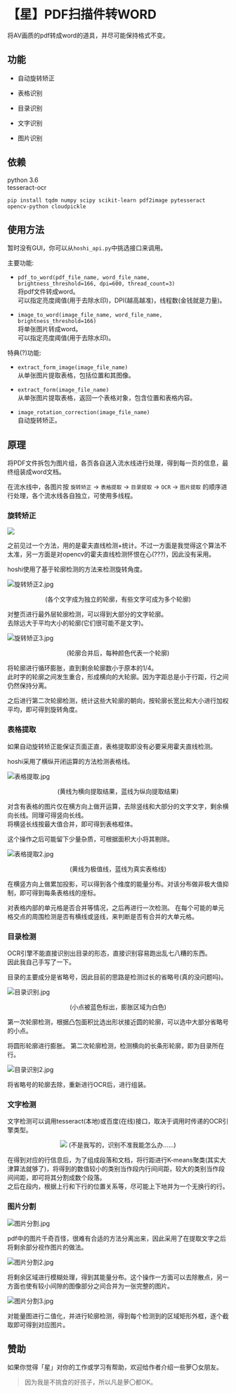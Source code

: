 # 【星】PDF扫描件转WORD

将AV画质的pdf转成word的道具，并尽可能保持格式不变。

## 功能

-   自动旋转矫正

-   表格识别

-   目录识别

-   文字识别

-   图片识别

## 依赖

python 3.6  
tesseract-ocr

```
pip install tqdm numpy scipy scikit-learn pdf2image pytesseract opencv-python cloudpickle
```

## 使用方法

暂时没有GUI，你可以从`hoshi_api.py`中挑选接口来调用。

主要功能: 

+ `pdf_to_word(pdf_file_name, word_file_name, brightness_threshold=166, dpi=600, thread_count=3)`  
    将pdf文件转成word。  
    可以指定亮度阈值(用于去除水印)，DPI(越高越准)，线程数(金钱就是力量)。

+ `image_to_word(image_file_name, word_file_name, brightness_threshold=166)`  
    将单张图片转成word。  
    可以指定亮度阈值(用于去除水印)。

特典(?)功能: 

+ `extract_form_image(image_file_name)`  
    从单张图片提取表格，包括位置和其图像。

+ `extract_form(image_file_name)`  
    从单张图片提取表格，返回一个表格对象，包含位置和表格内容。

+ `image_rotation_correction(image_file_name)`  
    自动旋转矫正。


## 原理

将PDF文件拆包为图片组，各页各自送入流水线进行处理，得到每一页的信息，最终组装成word文档。

在流水线中，各图片按 `旋转矫正` -> `表格提取` -> `目录提取` -> `OCR` -> `图片提取` 的顺序进行处理，各个流水线各自独立，可使用多线程。

### 旋转矫正

![](./文档/援交/旋转矫正.jpg)

之前见过一个方法，用的是霍夫直线检测+统计。不过一方面是我觉得这个算法不太准，另一方面是对opencv的霍夫直线检测怀恨在心(???)，因此没有采用。

hoshi使用了基于轮廓检测的方法来检测旋转角度。

![旋转矫正2.jpg](./文档/援交/旋转矫正2.jpg)
<p align="center">(各个文字成为独立的轮廓，有些文字可成为多个轮廓)</p>

对整页进行最外层轮廓检测，可以得到大部分的文字轮廓。  
去除远大于平均大小的轮廓(它们很可能不是文字)。

![旋转矫正3.jpg](./文档/援交/旋转矫正3.jpg)  
<p align="center">(轮廓合并后，每种颜色代表一个轮廓)</p>

将轮廓进行循环膨胀，直到剩余轮廓数小于原本的1/4。  
此时字的轮廓之间发生重合，形成横向的大轮廓。因为字距总是小于行距，行之间仍然保持分离。
  
之后进行第二次轮廓检测，统计这些大轮廓的朝向，按轮廓长宽比和大小进行加权平均，即可得到旋转角度。

### 表格提取

如果自动旋转矫正能保证页面正直，表格提取即没有必要采用霍夫直线检测。

hoshi采用了横纵开闭运算的方法检测表格线。

![表格提取.jpg](./文档/援交/表格提取.jpg)  
<p align="center">(黄线为横向提取结果，蓝线为纵向提取结果)</p>

对含有表格的图片仅在横方向上做开运算，去除竖线和大部分的文字文字，剩余横向长线。同理可得竖向长线。  
将横竖长线按最大值合并，即可得到表格框体。

这个操作之后可能留下少量杂质，可根据面积大小将其剔除。

![表格提取2.jpg](./文档/援交/表格提取2.jpg)
<p align="center">(黄线为极值线，蓝线为真实表格线)</p>

在横竖方向上做累加投影，可以得到各个维度的能量分布。对该分布做非极大值抑制，即可得到每条表格线的座标。

对表格内部的单元格是否合并等情况，之后再进行一次检测。
在每个可能的单元格交点的周围检测是否有横线或竖线，来判断是否有合并的大单元格。

### 目录检测

OCR引擎不能直接识别出目录的形态，直接识别容易跑出乱七八糟的东西。  
因此我自己手写了一下。

目录的主要成分是省略号，因此目前的思路是检测过长的省略号(真的没问题吗)。

![目录识别.jpg](./文档/援交/目录识别.jpg)
<p align="center">(小点被蓝色标出，膨胀区域为白色)</p>

第一次轮廓检测，根据凸包面积比选出形状接近圆的轮廓，可以选中大部分省略号的小点。

将圆形轮廓进行膨胀。
第二次轮廓检测，检测横向的长条形轮廓，即为目录所在行。

![目录识别2.jpg](./文档/援交/目录识别2.jpg)

将省略号的轮廓去除，重新进行OCR后，进行组装。

### 文字检测

文字检测可以调用tesseract(本地)或百度(在线)接口，取决于调用时传递的OCR引擎类型。

<p align="center">
<img src='./文档/援交/文字识别.jpg'>
(不是我写的，识别不准我能怎么办……)
</p>

在得到对应的行信息后，为了组成段落和文档，将行距进行K-means聚类(其实大津算法就够了)，将得到的数值较小的类别当作段内行间间距，较大的类别当作段间间距，即可将其分割成数个段落。  
之后在段内，根据上行和下行的位置关系等，尽可能上下地并为一个无换行的行。

### 图片分割

![图片分割.jpg](./文档/援交/图片分割.jpg)

pdf中的图片千奇百怪，很难有合适的方法分离出来，因此采用了在提取文字之后将剩余部分视作图片的做法。

![图片分割2.jpg](./文档/援交/图片分割2.jpg)

将剩余区域进行模糊处理，得到其能量分布。这个操作一方面可以去除散点，另一方面也使有较小间隙的图像部分之间合并为一张完整的图片。

![图片分割3.jpg](./文档/援交/图片分割3.jpg)

对能量图进行二值化，并进行轮廓检测，得到每个检测到的区域矩形外框，逐个截取即可得到对应图片。

## 赞助

如果你觉得「星」对你的工作或学习有帮助，欢迎给作者介绍一些萝〇女朋友。

> 因为我是不挑食的好孩子，所以凡是萝〇都OK。
